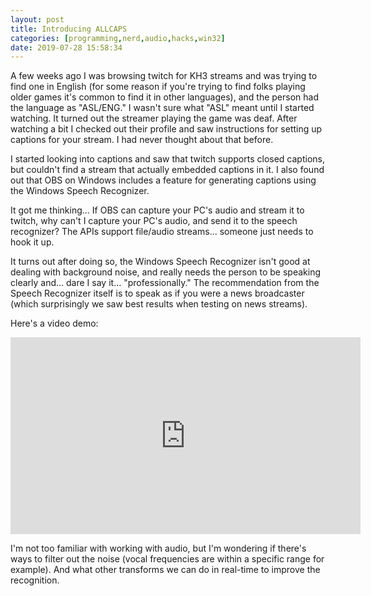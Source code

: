 ```yaml
---
layout: post
title: Introducing ALLCAPS
categories: [programming,nerd,audio,hacks,win32]
date: 2019-07-28 15:58:34
---
```


A few weeks ago I was browsing twitch for KH3 streams and was trying to find one in English (for some reason if you're trying to find folks playing older games it's common to find it in other languages), and the person had the language as "ASL/ENG." I wasn't sure what "ASL" meant until I started watching. It turned out the streamer playing the game was deaf. After watching a bit I checked out their profile and saw instructions for setting up captions for your stream. I had never thought about that before.

I started looking into captions and saw that twitch supports closed captions, but couldn't find a stream that actually embedded captions in it. I also found out that OBS on Windows includes a feature for generating captions using the Windows Speech Recognizer.

It got me thinking... If OBS can capture your PC's audio and stream it to twitch, why can't I capture your PC's audio, and send it to the speech recognizer? The APIs support file/audio streams... someone just needs to hook it up.

It turns out after doing so, the Windows Speech Recognizer isn't good at dealing with background noise, and really needs the person to be speaking clearly and... dare I say it... "professionally." The recommendation from the Speech Recognizer itself is to speak as if you were a news broadcaster (which surprisingly we saw best results when testing on news streams).

Here's a video demo:
<iframe width="560" height="315" src="https://www.youtube.com/embed/0Suua6R23BU" frameborder="0" allow="accelerometer; autoplay; encrypted-media; gyroscope; picture-in-picture" allowfullscreen></iframe>

I'm not too familiar with working with audio, but I'm wondering if there's ways to filter out the noise (vocal frequencies are within a specific range for example). And what other transforms we can do in real-time to improve the recognition.
